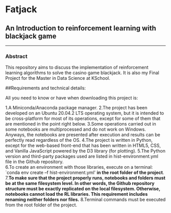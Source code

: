 # Fatjack
## An Introduction to reinforcement learning with blackjack game
-----
### Abstract

This repository aims to discuss the implementation of reinforcement learning algorithms to solve the casino game blackjack. It is also my Final
Project for the Master in Data Science at KSchool.

[](http://34.77.255.37)

##Requirements and technical details:

All you need to know or have when downloading this project is: 

1.A Miniconda/Anaconda package manager. 
2.The project has been developed on an Ubuntu 20.04.2 LTS operating system,
but it is intended to be cross-platform for most of its operations, except for some of them that are mentioned in the point right below. 
3.Some operations carried out in some notebooks are multiprocessed and do not work on Windows.
Anyways, the notebooks are presented after execution and results can be perfectly read regardless of the OS. 
4.The project is written in Python, except for the web-based front-end that has been written in
HTML5, CSS, and Vanilla JavaScript powered by the D3 library (for plotting). 
5.The Python version and third-party packages used are listed in hist-environment.yml file in the Github repository.  
6.To create an environment with those libraries, execute on a terminal: `conda env create –f hist-environment.yml' **in the root folder of the project**. 
7.**To make sure that the project properly runs, notebooks and folders must be at the same filesystem level. In other words, the Github repository
structure must be exactly replicated on the local filesystem. Otherwise, notebooks cannot load the RL libraries.
This requirement includes renaming neither folders nor files.** 
8.Terminal commands must be executed from the root folder of the project.
